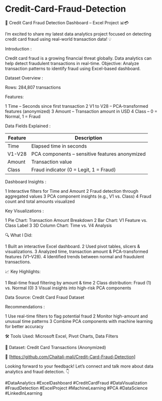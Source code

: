 # Credit-Card-Fraud-Detection
🚨 Credit Card Fraud Detection Dashboard – Excel Project 📊💳

I’m excited to share my latest data analytics project focused on detecting credit card fraud using real-world transaction data! 💡

Introduction :

Credit card fraud is a growing financial threat globally.
Data analytics can help detect fraudulent transactions in real-time.
Objective: Analyze transaction patterns to identify fraud using Excel-based dashboard.

Dataset Overview :

 Rows: 284,807 transactions

Features:

1 Time – Seconds since first transaction
2 V1 to V28 – PCA-transformed features (anonymized)
3 Amount – Transaction amount in USD
4 Class – 0 = Normal, 1 = Fraud

 Data Fields Explained :

 | Feature | Description                                    |
| ------- | ---------------------------------------------- |
| Time    | Elapsed time in seconds                        |
| V1-V28  | PCA components – sensitive features anonymized |
| Amount  | Transaction value                              |
| Class   | Fraud indicator (0 = Legit, 1 = Fraud)         |

Dashboard Insights :

1 Interactive filters for Time and Amount
2 Fraud detection through aggregated values
3 PCA component insights (e.g., V1 vs. Class)
4 Fraud count and total amounts visualized

Key Visualizations :

1 Pie Chart: Transaction Amount Breakdown
2 Bar Chart: V1 Feature vs. Class Label
3 3D Column Chart: Time vs. V4 Analysis

🔍 What I Did:

1 Built an interactive Excel dashboard.
2 Used pivot tables, slicers & visualizations.
3 Analyzed time, transaction amount & PCA-transformed features (V1–V28).
4 Identified trends between normal and fraudulent transactions.

📈 Key Highlights:

1 Real-time fraud filtering by amount & time
2 Class distribution: Fraud (1) vs. Normal (0)
3 Visual insights into high-risk PCA components

Data Source: Credit Card Fraud Dataset

Recommendations :

1 Use real-time filters to flag potential fraud
2 Monitor high-amount and unusual time patterns
3 Combine PCA components with machine learning for better accuracy


🛠️ Tools Used: Microsoft Excel, Pivot Charts, Data Filters

📁 Dataset: Credit Card Transactions (Anonymized)

🔗 [https://github.com/Chaitali-mali/Credit-Card-Fraud-Detection]

Looking forward to your feedback! Let’s connect and talk more about data analytics and fraud detection. 👇

#DataAnalytics #ExcelDashboard #CreditCardFraud #DataVisualization #FraudDetection #ExcelProject #MachineLearning #PCA #DataScience #LinkedInLearning
